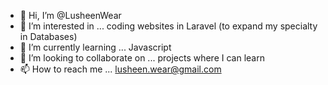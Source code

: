- 👋 Hi, I’m @LusheenWear
- 👀 I’m interested in ... coding websites in Laravel (to expand my specialty in Databases)
- 🌱 I’m currently learning ... Javascript
- 💞️ I’m looking to collaborate on ... projects where I can learn
- 📫 How to reach me ... lusheen.wear@gmail.com

<!---
LusheenWear/LusheenWear is a ✨ special ✨ repository because its `README.md` (this file) appears on your GitHub profile.
You can click the Preview link to take a look at your changes.
--->

